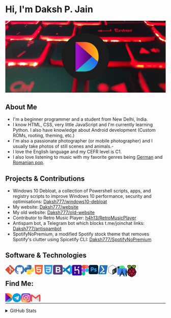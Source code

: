 # Hi, I'm Daksh P. Jain

<img src="https://raw.githubusercontent.com/Daksh777/Daksh777/master/banner.png" alt="banner that contains my logo superimposed on my laptop's keyboard">

## About Me
- I'm a beginner programmer and a student from New Delhi, India.
- I know HTML, CSS, very little JavaScript and I'm currently learning Python. I also have knowledge about Android development (Custom ROMs, rooting, theming, etc.)
- I'm also a passionate photographer (or mobile photographer) and I usually take photos of still scenes and animals.- 
- I love the English language and my CEFR level is C1.
- I also love listening to music with my favorite genres being [German](https://open.spotify.com/playlist/2I6QOUXFekJHdaOSd0u50g?si=e456900b954b49ba) and [Romanian pop](https://open.spotify.com/playlist/0O1PytZfZvI8VzAO7yod07?si=E_0_dmYQTZOh2UP1V7LBAA).

## Projects & Contributions
- Windows 10 Debloat, a collection of Powershell scripts, apps, and registry scripts to improve Windows 10 performance, security and optimisations: [Daksh777/windows10-debloat](https://github.com/Daksh777/windows10-debloat)
- My website: [Daksh777/website](https://github.com/Daksh777/website)
- My old website: [Daksh777/old-website](https://github.com/Daksh777/old-website)
- Contributor to Retro Music Player: [h4h13/RetroMusicPlayer](https://github.com/h4h13/RetroMusicPlayer)
- Antispam bot, a Telegram bot which blocks t.me/joinchat links: [Daksh777/antispambot](https://github.com/Daksh777/antispambot)
- SpotifyNoPremium, a modified Spotify stock theme that removes Spotify's clutter using Spicetify CLI: [Daksh777/SpotifyNoPremium](https://github.com/Daksh777/SpotifyNoPremium)

## Software & Technologies
[<img align="left" alt="Git" width="30px" src="icons/git.svg" />](/ "Git")
[<img align="left" alt="GitHub" width="30px" src="icons/github.svg" />](/ "GitHub")
[<img align="left" alt="Python" width="30px" src="icons/python.svg" />](/ "Python")
[<img align="left" alt="HTML5" width="30px" src="icons/html.svg" />](/ "HTML5")
[<img align="left" alt="CSS3" width="30px" src="icons/css.svg" />](/ "CSS3")
[<img align="left" alt="Bootstrap" width="30px" src="icons/bootstrap.svg" />](/ "Bootstrap")
[<img align="left" alt="Visual Studio Code" width="30px" src="icons/vsc.svg" />](/ "Visual Studio Code")
[<img align="left" alt="Heroku" width="30px" src="icons/heroku.svg" />](/ "Heroku")
[<img align="left" alt="Figma" width="22px" src="icons/figma.svg" />](/ "Figma")
[<img align="left" alt="Photoshop" width="30px" src="icons/photoshop.svg" />](/ "Photoshop")
[<img align="left" alt="Powershell Scripting" height="30px" width="30px" src="icons/powershell.svg" />](/ "Powershell Scripting")
[<img align="left" alt="Bash Scripting" width="30px" src="icons/bash.svg" />](/ "Bash Scripting")
[<img align="left" alt="Android Studio" width="30px" src="icons/androidstudio.svg" />](/ "Android Studio")
[<img align="left" alt="Raspberry Pi" width="30px" src="icons/raspberrypi.svg" />](/ "Raspberry Pi")
<br>

## Find Me:

[<img align="left" alt="https://daksh.eu.org" width="22px" src="icons/DakshLogo.svg" />](https://daksh.eu.org)
[<img align="left" alt="https://t.me/Daksh777" width="28px" src="icons/telegram.svg" />](https://t.me/Daksh777)
[<img align="left" alt="https://instagram.com/daksh_eu_org" width="30px" src="icons/instagram.svg" />](https://instagram.com/daksh_eu_org)
[<img align="left" alt="contact@daksh.eu.org" height="30px" width="30px" src="icons/gmail.svg" />](mailto:contact@daksh.eu.org)
<br />

---
<details>
  <summary> GitHub Stats </summary>

[![trophy](https://github-profile-trophy.vercel.app/?username=daksh777&theme=onedark)](https://github.com/ryo-ma/github-profile-trophy)
</details>
